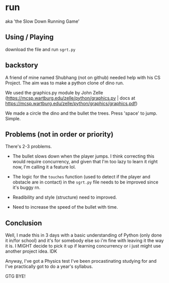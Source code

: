 # run
aka 'the Slow Down Running Game'
## Using / Playing
download the file and run ```sgrt.py```

## backstory
A friend of mine named Shubhang (not on github) needed help with his CS Project. 
The aim was to make a python clone of dino run. 

We used the graphics.py module by John Zelle (https://mcsp.wartburg.edu/zelle/python/graphics.py | docs at https://mcsp.wartburg.edu/zelle/python/graphics/graphics.pdf)

We made a circle the dino and the bullet the trees. Press 'space' to jump. Simple. 

## Problems (not in order or priority)
There's 2-3 problems.
 - The bullet slows down when the player jumps. I think correcting this would require concurrency, 
 and given that I'm too lazy to learn it right now, I'm calling it a feature lol. 
 
 - The logic for the ```touches``` function (used to detect if the player and obstacle are in contact) in the ```sgrt.py``` file needs to be improved since it's buggy rn. 
 
 - Readibility and style (structure) need to improved.
 
 - Need to increase the speed of the bullet with time. 

## Conclusion
Well, I made this in 3 days with a basic understanding of Python (only done it in/for school) and it's for somebody else so i'm fine with leaving it the way it is. I MIGHT decide to pick it up if learning concurrency or i just might use another project idea. IDK
 
Anyway, I've got a Physics test I've been procastinating studying for and I've practically got to do a year's syllabus. 

GTG BYE!
 


